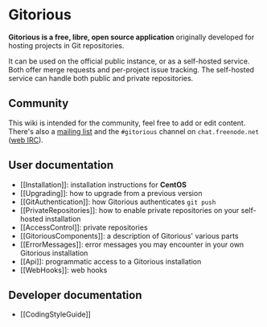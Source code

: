 # Gitorious

**Gitorious is a free, libre, open source application** originally developed for hosting projects in Git repositories.

It can be used on the official public instance, or as a self-hosted service. Both offer merge requests and per-project issue tracking. The self-hosted service can handle both public and private repositories.

## Community

This wiki is intended for the community, feel free to add or edit content. There's also a [mailing list](http://groups.google.com/group/gitorious) and the `#gitorious` channel on `chat.freenode.net` ([web IRC](http://webchat.freenode.net/?channels=%23gitorious)).

## User documentation

* [[Installation]]: installation instructions for **CentOS**
* [[Upgrading]]: how to upgrade from a previous version
* [[GitAuthentication]]: how Gitorious authenticates `git push`
* [[PrivateRepositories]]: how to enable private repositories on your self-hosted installation
* [[AccessControl]]: private repositories
* [[GitoriousComponents]]: a description of Gitorious' various parts
* [[ErrorMessages]]: error messages you may encounter in your own Gitorious installation
* [[Api]]: programmatic access to a Gitorious installation
* [[WebHooks]]: web hooks

## Developer documentation

* [[CodingStyleGuide]]
